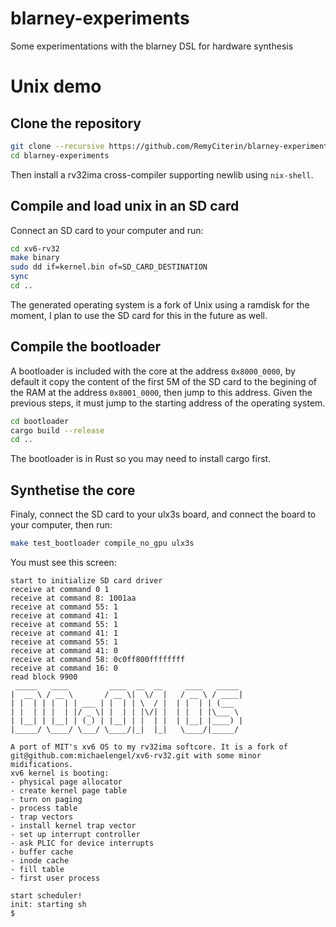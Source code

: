 # blarney-experiments
Some experimentations with the blarney DSL for hardware synthesis

# Unix demo

## Clone the repository

```bash
git clone --recursive https://github.com/RemyCiterin/blarney-experiments.git
cd blarney-experiments
```

Then install a rv32ima cross-compiler supporting newlib using `nix-shell`.

## Compile and load unix in an SD card

Connect an SD card to your computer and run:

```bash
cd xv6-rv32
make binary
sudo dd if=kernel.bin of=SD_CARD_DESTINATION
sync
cd ..
```

The generated operating system is a fork of Unix using a ramdisk for the moment, I plan to use the
SD card for this in the future as well.

## Compile the bootloader

A bootloader is included with the core at the address `0x8000_0000`, by default it copy the
content of the first 5M of the SD card to the begining of the RAM at the address `0x8001_0000`,
then jump to this address. Given the previous steps, it must jump to the starting address of the
operating system.

```bash
cd bootloader
cargo build --release
cd ..
```

The bootloader is in Rust so you may need to install cargo first.

## Synthetise the core

Finaly, connect the SD card to your ulx3s board, and connect the board to your computer, then run:

```bash
make test_bootloader compile_no_gpu ulx3s
```

You must see this screen:

```
start to initialize SD card driver
receive at command 0 1
receive at command 8: 1001aa
receive at command 55: 1
receive at command 41: 1
receive at command 55: 1
receive at command 41: 1
receive at command 55: 1
receive at command 41: 0
receive at command 58: 0c0ff800ffffffff
receive at command 16: 0
read block 9900
 _____   ____         ____  __  __     ____   _____
|  __ \ / __ \       / __ \|  \/  |   / __ \ / ____|
| |  | | |  | | ___ | |  | | \  / |  | |  | | (___
| |  | | |  | |/ _ \| |  | | |\/| |  | |  | |\___ \
| |__| | |__| | (_) | |__| | |  | |  | |__| |____) |
|_____/ \____/ \___/ \____/|_|  |_|   \____/|_____/

A port of MIT's xv6 OS to my rv32ima softcore. It is a fork of
git@github.com:michaelengel/xv6-rv32.git with some minor midifications.
xv6 kernel is booting:
- physical page allocator
- create kernel page table
- turn on paging
- process table
- trap vectors
- install kernel trap vector
- set up interrupt controller
- ask PLIC for device interrupts
- buffer cache
- inode cache
- fill table
- first user process

start scheduler!
init: starting sh
$
```
